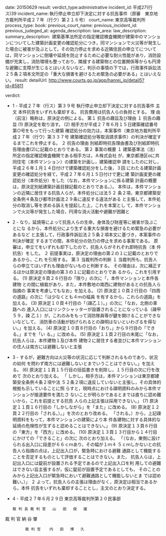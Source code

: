 
date: 20150629
result: 
verdict_type:administrative
incident_id: 平成27(行ス)39
incident_name: 執行停止申立却下決定に対する抗告事件（原審　東京地方裁判所平成２７年（行ク）第２１６号）
court_name: 東京高等裁判所
process_type:
book: 
previous_court_name:
previous_incident_id:
previous_judeged_at:
agenda_description: 
law_area: 
law_description: 
summary_description:  建築基準法所定の指定確認検査機関が建築中のマンションについてした建築計画変更の確認処分につき，同マンションで火災等が発生した場合に被害が及ぶとして，その効力停止を求める近隣住民の申立てについては，同マンションに倒壊や延焼を防止するために必要な耐火性能があり，消防設備が充実し，消防環境も整っており，隣接する建築物との位置関係等からも円滑な避難に支障が生じるとはいえないなど，判示の事情の下では，行政事件訴訟法２５条２項本文所定の「重大な損害を避けるため緊急の必要がある」とはいえない。
result: 
detailUrl: http://www.courts.go.jp/app/hanrei_jp/detail5?id=85811

verdict:

 - 1 - 
平成２７年（行ス）第３９号 執行停止申立却下決定に対する抗告事件 
           主        文 
本件抗告をいずれも棄却する。 
抗告費用は抗告人らの負担とする。 
理        由 
（前注）略称は，原決定の例による。 
第１ 抗告の趣旨及び理由 
１ 抗告の趣旨 
(1) 原決定を取り消す。 
(2) 相手方が平成２７年６月１５日建築確認番号第○号をもって行った建築
確認処分の効力は，本案事件（東京地方裁判所平成２７年（行ウ）第３３７号
建築確認処分等取消請求事件）の判決が確定するまでこれを停止する。 
２ 抗告の理由 
別紙即時抗告理由書及び別紙即時抗告理由書(2)に記載のとおりである。 
第２ 事案の概要 
１ 建築基準法（法）所定の指定確認検査機関である相手方は，Ａ株式会社
が，東京都港区αに共同住宅（本件マンション）の建築を計画し，建築確認申
請をしたのに対し，平成２６年１月１４日付けで建築確認処分をした後，３回
にわたる建築計画変更の確認処分を経て，平成２７年６月１５日付けで更に建
築計画変更の確認処分（本件処分）をした（なお，本件マンションに係る建築
計画の概要は，原決定別紙建築計画目録記載のとおりである。）。 
本件は，本件マンションの近隣に居住する抗告人らが，本件処分には法５２
条２項，東京都建築安全条例４条及び都市計画法２９条に違反する違法がある
と主張して，本件処分の取消し等を求める訴えを提起した上，これを本案とし
て，本件マンションで火災等が発生した場合，円滑な消火活動や避難が困難と
 - 2 - 
なり，延焼等によって抗告人らの生命，身体及び財産等に被害が及ぶことにな
るから，本件処分により生ずる重大な損害を避けるため緊急の必要があるなど
と主張して，行政事件訴訟法２５条２項本文に基づき，本案事件の判決が確定
するまでの間，本件処分の効力の停止を求める事案である。 
原審は，申立てをいずれも却下したので，抗告人らがそれぞれ即時抗告（本
件抗告）をした。 
２ 前提事実は，原決定の理由の第２の１に記載のとおりであるから，これ
を引用する。 
第３ 当裁判所の判断 
１ 当裁判所も，抗告人らの申立てはいずれも理由がないものと判断する。
その理由は，次に補正するほかは原決定の理由の第３の１に記載のとおりであ
るから，これを引用する。 
(1) 原決定８頁２６行目の「限り」の次に「，本件マンションと本件各建物
との間に植栽があり，また，本件敷地の南西に建物があるとの抗告人ら指摘の
事実を考慮してもなお」を加える。 
(2) 原決定１０頁２行目の「四周の道路」の次に「は少なくとも４ｍの幅員
を有するから，これらの道路」を加える。 
(3) 原決定１０頁４行目の「（疎乙１）。」の次に「なお，北側の車路への
進入入口にはリンクシャッターが設置されることになっている（疎甲５９，疎
乙１）が，これのみをもって消防隊員等が鍵を開けることができないなどして，
消防車の活動が妨げられるとの疎明はないといわざるを得ない。」を加える。 
(4) 原決定１０頁８行目の「おり，」から９行目の「できる。」までを「い
る。」に改める。 
(5) 原決定１１頁２行目の末尾に「なお，抗告人らは，本件建物１及び本件
建物２に居住する者並びに本件マンションの住人は南方には避難しないと主張
 - 3 - 
するが，避難方向は火災等の状況に応じて判断されるものであり，状況の如何
を問わず南方には避難しないとまでいうことはできない。」を加える。 
(6) 原決定１１頁１５行目の括弧書きを削除し，１５行目の次に行を改めて
次のとおり加える。 
「 しかし，相手方は，本件マンションは東京都建築安全条例４条２項や法
５２条２項に違反していないと主張し，その具体的根拠も示していることに照
らすと，現時点における疎明資料のみから本件マンションが接道要件を満たさ
ないことが明らかであるとまでは直ちに認め難いから，これを前提とする抗告
人らの上記主張は採用できない。」 
(7) 原決定１１頁１６行目の「しかしながら」を「また」に改める。 
(8) 原決定１２頁２２行目の「される。）。」を次のとおり改める。 
「される。）から，上記疎明資料をもって，本件マンションの建築により本
件各建物に対する具体的な延焼の危険性が生ずると認めることはできない。」 
(9) 原決定１３頁６行目の「東方」を「西方」に改める。 
(10) 原決定１３頁１３行目から１４行目にかけての「できること」の次に
次のとおり加える。 
「（なお，東側に設けられる出入口に段差が６６ｃｍあり，その幅が１ｍ４
５ｃｍしかないとの抗告人ら指摘の点は，上記出入口が，緊急時における避難
通路として機能することを否定するものとして評価することはできない。また，
抗告人らは，上記出入口には錠前が設置される予定であるので上記出入口を利
用しての避難はできない旨主張するが，仮に錠前が設置予定であるとしても，
そのことのみから上記出入口が緊急時において避難通路として機能しないとま
では認め難い。）」 
２ よって，抗告人らの主張は理由がなく，原決定は相当であるから，本件
抗告をいずれも棄却することとし，主文のとおり決定する。 
 - 4 - 
      平成２７年６月２９日 
        東京高等裁判所第２０民事部 
 
       裁 判 長 裁 判 官   山   田   俊   雄 
                        
裁 判 官      納   谷       肇 
 
             裁 判 官    内   田   博   久 

                    